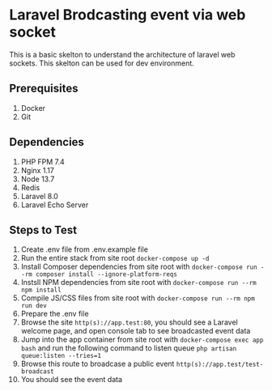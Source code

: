 # Laravel Brodcasting event via web socket
This is a basic skelton to understand the architecture of laravel web sockets.
This skelton can be used for dev environment.

## Prerequisites
1. Docker
1. Git

## Dependencies
1. PHP FPM 7.4
1. Nginx 1.17
1. Node 13.7
1. Redis
1. Laravel 8.0
1. Laravel Echo Server

## Steps to Test

1. Create .env file from .env.example file
1. Run the entire stack from site root `docker-compose up -d`
1. Install Composer dependencies from site root with `docker-compose run --rm composer install --ignore-platform-reqs`
1. Instsll NPM dependencies from site root with `docker-compose run --rm npm install`
1. Compile JS/CSS files from site root with `docker-compose run --rm npm run dev`
1. Prepare the .env file 
1. Browse the site `http(s)://app.test:80`, you should see a Laravel welcome page, and open console tab to see broadcasted event data
1. Jump into the app container from site root with `docker-compose exec app bash` and run the following command to listen queue `php artisan queue:listen --tries=1`
1. Browse this route to broadcase a public event `http(s)://app.test/test-broadcast`
1. You should see the event data 